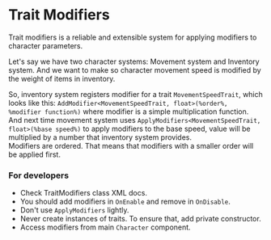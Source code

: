 # Trait Modifiers #

Trait modifiers is a reliable and extensible system for applying modifiers to character parameters.

Let's say we have two character systems: Movement system and Inventory system. And we want to make so character movement speed is modified by the weight of items in inventory.

So, inventory system registers modifier for a trait `MovementSpeedTrait`, which looks like this: `AddModifier<MovementSpeedTrait, float>(%order%, %modifier function%)` where modifier is a simple multiplication function. And next time movement system uses `ApplyModifiers<MovementSpeedTrait, float>(%base speed%)` to apply modifiers to the base speed, value will be multiplied by a number that inventory system provides.  
Modifiers are ordered. That means that modifiers with a smaller order will be applied first.  

### For developers ###

+ Check TraitModifiers class XML docs.
+ You should add modifiers in `OnEnable` and remove in `OnDisable`.
+ Don't use `ApplyModifiers` lightly.
+ Never create instances of traits. To ensure that, add private constructor.
+ Access modifiers from main `Character` component.

